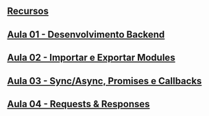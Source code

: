 ## [Recursos](https://github.com/alanmartini/senac-3000-talentos/tree/main/recursos)

## [Aula 01 - Desenvolvimento Backend](https://github.com/alanmartini/senac-3000-talentos/tree/main/aula-1)

## [Aula 02 - Importar e Exportar Modules](https://github.com/alanmartini/senac-3000-talentos/tree/main/aula-2)

## [Aula 03 - Sync/Async, Promises e Callbacks](https://github.com/alanmartini/senac-3000-talentos/tree/main/aula-3)

## [Aula 04 - Requests & Responses](https://github.com/alanmartini/senac-3000-talentos/tree/main/aula-4)
